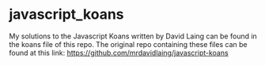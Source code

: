 javascript_koans
================
My solutions to the Javascript Koans written by David Laing can be found in the koans file of this repo.  The original repo containing these files can be found at this link: https://github.com/mrdavidlaing/javascript-koans
